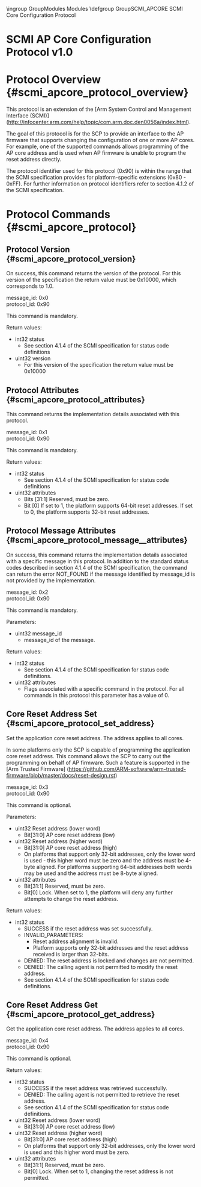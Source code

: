 \ingroup GroupModules Modules
\defgroup GroupSCMI_APCORE SCMI Core Configuration Protocol

SCMI AP Core Configuration Protocol v1.0
========================================

Protocol Overview                               {#scmi_apcore_protocol_overview}
=================

This protocol is an extension of the [Arm System Control and Management
Interface (SCMI)]
(http://infocenter.arm.com/help/topic/com.arm.doc.den0056a/index.html).

The goal of this protocol is for the SCP to provide an interface to the AP
firmware that supports changing the configuration of one or more AP cores.
For example, one of the supported commands allows programming of the AP core
address and is used when AP firmware is unable to program the reset address
directly.

The protocol identifier used for this protocol (0x90) is within the range that
the SCMI specification provides for platform-specific extensions (0x80 - 0xFF).
For further information on protocol identifiers refer to section 4.1.2 of the
SCMI specification.

Protocol Commands                                        {#scmi_apcore_protocol}
=================

Protocol Version                                 {#scmi_apcore_protocol_version}
----------------

On success, this command returns the version of the protocol. For this version
of the specification the return value must be 0x10000, which corresponds to 1.0.

message_id: 0x0<br>
protocol_id: 0x90

This command is mandatory.

Return values:
* int32 status
    * See section 4.1.4 of the SCMI specification for status code
      definitions
* uint32 version
    * For this version of the specification the return value must be 0x10000

Protocol Attributes                           {#scmi_apcore_protocol_attributes}
-------------------

This command returns the implementation details associated with this protocol.

message_id: 0x1<br>
protocol_id: 0x90

This command is mandatory.

Return values:
* int32 status
    * See section 4.1.4 of the SCMI specification for status code
      definitions
* uint32 attributes
    * Bits [31:1] Reserved, must be zero.
    * Bit [0] If set to 1, the platform supports 64-bit reset addresses. If set
      to 0, the platform supports 32-bit reset addresses.

Protocol Message Attributes          {#scmi_apcore_protocol_message__attributes}
---------------------------

On success, this command returns the implementation details associated with a
specific message in this protocol. In addition to the standard status codes
described in section 4.1.4 of the SCMI specification, the command can return the
error NOT_FOUND if the message identified by message_id is not provided by
the implementation.

message_id: 0x2<br>
protocol_id: 0x90

This command is mandatory.

Parameters:
* uint32 message_id
    * message_id of the message.

Return values:
* int32 status
    * See section 4.1.4 of the SCMI specification for status code
      definitions.
* uint32 attributes
    * Flags associated with a specific command in the protocol. For all commands
      in this protocol this parameter has a value of 0.

Core Reset Address Set                       {#scmi_apcore_protocol_set_address}
----------------------

Set the application core reset address. The address applies to all cores.

In some platforms only the SCP is capable of programming the application core
reset address. This command allows the SCP to carry out the programming on
behalf of AP firmware. Such a feature is supported in the [Arm Trusted Firmware]
(https://github.com/ARM-software/arm-trusted-firmware/blob/master/docs/reset-design.rst)

message_id: 0x3<br>
protocol_id: 0x90

This command is optional.

Parameters:
* uint32 Reset address (lower word)
    * Bit[31:0] AP core reset address (low)
* uint32 Reset address (higher word)
    * Bit[31:0] AP core reset address (high)
    * On platforms that support only 32-bit addresses, only the lower word is
      used - this higher word must be zero and the address must be 4-byte
      aligned. For platforms supporting 64-bit addresses both words may be used
      and the address must be 8-byte aligned.
* uint32 attributes
    * Bit[31:1] Reserved, must be zero.
    * Bit[0] Lock. When set to 1, the platform will deny any further attempts to
      change the reset address.

Return values:
* int32 status
    * SUCCESS if the reset address was set successfully.
    * INVALID_PARAMETERS:
        * Reset address alignment is invalid.
        * Platform supports only 32-bit addresses and the reset address received
          is larger than 32-bits.
    * DENIED: The reset address is locked and changes are not permitted.
    * DENIED: The calling agent is not permitted to modify the reset address.
    * See section 4.1.4 of the SCMI specification for status code
      definitions.

Core Reset Address Get                       {#scmi_apcore_protocol_get_address}
----------------------

Get the application core reset address. The address applies to all cores.

message_id: 0x4<br>
protocol_id: 0x90

This command is optional.

Return values:
* int32 status
    * SUCCESS if the reset address was retrieved successfully.
    * DENIED: The calling agent is not permitted to retrieve the reset address.
    * See section 4.1.4 of the SCMI specification for status code
      definitions.
* uint32 Reset address (lower word)
    * Bit[31:0] AP core reset address (low)
* uint32 Reset address (higher word)
    * Bit[31:0] AP core reset address (high)
    * On platforms that support only 32-bit addresses, only the lower word is
      used and this higher word must be zero.
* uint32 attributes
    * Bit[31:1] Reserved, must be zero.
    * Bit[0] Lock. When set to 1, changing the reset address is not permitted.
